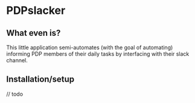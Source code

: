 # PDPslacker

## What even is?

This little application semi-automates (with the goal of automating) informing PDP members of their daily tasks by interfacing with their slack channel.

## Installation/setup

// todo
